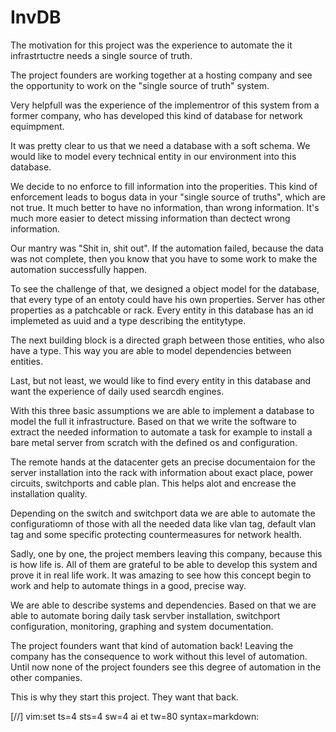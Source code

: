 # InvDB

The motivation for this project was the experience to automate the it
infrastrtuctre needs a single source of truth.

The project founders are working together at a hosting company and see the
opportunity to work on the "single source of truth" system.

Very helpfull was the experience of the implementror of this system from a
former company, who has developed this kind of database for network equimpment.

It was pretty clear to us that we need a database with a soft schema. We would
like to model every technical entity in our environment into this database.

We decide to no enforce to fill information into the properities. This kind of
enforcement leads to bogus data in your "single source of truths", which are
not true. It much better to have no information, than wrong information. It's
much more easier to detect missing information than dectect wrong information.

Our mantry was "Shit in, shit out". If the automation failed, because the data
was not complete, then you know that you have to some work to make the
automation successfully happen.

To see the challenge of that, we designed a object model for the database, that
every type of an entoty could have his own properties.  Server has other
properties as a patchcable or rack. Every entity in this database has an id
implemeted as uuid and a type describing the entitytype.

The next building block is a directed graph between those entities, who also
have a type. This way you are able to model dependencies between entities.

Last, but not least, we would like to find every entity in this database and
want the experience of daily used searcdh engines.

With this three basic assumptions we are able to implement a database to model
the full it infrastructure. Based on that we write the software to extract the
needed information to automate a task for example to install a bare metal server
from scratch with the defined os and configuration.

The remote hands at the datacenter gets an precise documentaion for the server
installation into the rack with information about exact place, power circuits,
switchports and cable plan. This helps alot and encrease the installation
quality.

Depending on the switch and switchport data we are able to automate the
configuratiomn of those with all the needed data like vlan tag, default vlan tag
and some specific protecting countermeasures for network health.

Sadly, one by one, the project members leaving this company, because this is how
life is. All of them are grateful to be able to develop this system and prove it
in real life work. It was amazing to see how this concept begin to work and
help to automate things in a good, precise way.

We are able to describe systems and dependencies. Based on that we are able to
automate boring daily task servber installation, switchport configuration,
monitoring, graphing and system documentation.

The project founders want that kind of automation back! Leaving the company has
the consequence to work without this level of automation. Until now none of the
project founders see this degree of automation in the other companies.

This is why they start this project. They want that back.

[//] vim:set ts=4 sts=4 sw=4 ai et tw=80 syntax=markdown:
